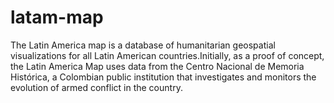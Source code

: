 # latam-map


The Latin America map is a database of humanitarian geospatial visualizations for all Latin American countries.Initially, as a proof of concept, the Latin America Map uses data from the Centro Nacional de Memoria Histórica, a Colombian public institution that investigates and monitors the evolution of armed conflict in the country.
